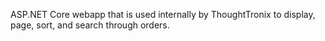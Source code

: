 ASP.NET Core webapp that is used internally by ThoughtTronix to display, page, sort, and search through orders.
